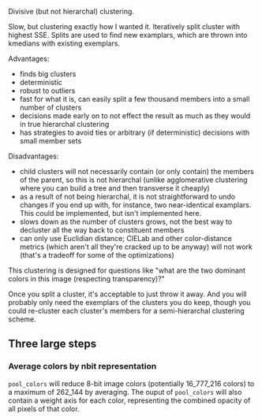Divisive (but not hierarchal) clustering.

Slow, but clustering exactly how I wanted it. Iteratively split cluster with highest SSE. Splits are used to find new examplars, which are thrown into kmedians with existing exemplars.

Advantages:
* finds big clusters
* deterministic
* robust to outliers
* fast for what it is, can easily split a few thousand members into a small number of clusters
* decisions made early on to not effect the result as much as they would in true hierarchal clustering
* has strategies to avoid ties or arbitrary (if deterministic) decisions with small member sets

Disadvantages:
* child clusters will not necessarily contain (or only contain) the members of the parent, so this is not hierarchal (unlike agglomerative clustering where you can build a tree and then transverse it cheaply)
* as a result of not being hierarchal, it is not straightforward to undo changes if you end up with, for instance, two near-identical examplars. This could be implemented, but isn't implemented here.
* slows down as the number of clusters grows, not the best way to decluster all the way back to constituent members
* can only use Euclidian distance; CIELab and other color-distance metrics (which aren't all they're cracked up to be anyway) will not work (that's a tradeoff for some of the optimizations)

This clustering is designed for questions like "what are the two dominant colors in this image (respecting transparency)?"

Once you split a cluster, it's acceptable to just throw it away. And you will probably only need the exemplars of the clusters you do keep, though you could re-cluster each cluster's members for a semi-hierarchal clustering scheme.

## Three large steps

### Average colors by nbit representation

`pool_colors` will reduce 8-bit image colors (potentially 16_777_216 colors) to
a maximum of 262_144 by averaging. The ouput of `pool_colors` will also contain
a weight axis for each color, representing the combined opacity of all pixels
of that color.
